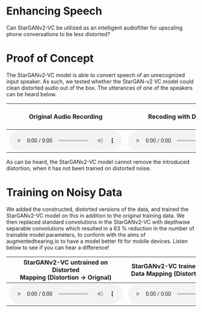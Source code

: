 # Enhancing Speech

Can StarGANv2-VC be utilized as an intelligent audiofilter for upscaling phone conversations to be less distorted?

# Proof of Concept

The StarGANv2-VC model is able to convert speech of an unrecognized input speaker. As such, we tested whether the StarGAN-v2 VC model could clean distorted audio out of the box. The utterances of one of the speakers can be heard below.

<table>
  <thead>
    <tr>
      <th style="text-align: center">Original Audio Recording</th>
      <th style="text-align: center">Recoding with Distortion</th>
      <th style="text-align: center">StarGANv2-VC untrained on Distorted<br> Mapping (Distortion → Orignal)</th>
    </tr>
  </thead>
  <tbody>
    <tr>
      <td style="text-align: center"><audio controls="controls">  <source type="audio/wav" src="https://raw.githubusercontent.com/jonpodtu/EnhancingSpeech_02456/master/docs/samples/VanillaModel_NoPhoneTrain\distorted.wav" />&lt;/source&gt; </audio></td>
      <td style="text-align: center"><audio controls="controls">  <source type="audio/wav" src="https://raw.githubusercontent.com/jonpodtu/EnhancingSpeech_02456/master/docs\samples\VanillaModel_NoPhoneTrain\original.wav" />&lt;/source&gt; </audio></td>
      <td style="text-align: center"><audio controls="controls">  <source type="audio/wav" src="https://raw.githubusercontent.com/jonpodtu/EnhancingSpeech_02456/master/docs/samples/VanillaModel_NoPhoneTrain\reconstructed.wav" />&lt;/source&gt; </audio></td>
    </tr>
  </tbody>
</table>

As can be heard, the StarGANv2-VC model cannot remove the introduced distortion, when it has not been trained on distorted noise.

# Training on Noisy Data

We added the constructed, distorted versions of the data, and trained the StarGANv2-VC model on this in addition to the original training data. We then replaced standard convolutions in the StarGANv2-VC with depthwise separable convolutions which resulted in a 63 % reduction in the number of trainable model parameters, to conform with the aims of augmentedhearing.io to have a model better fit for mobile devices. Listen below to see if you can hear a difference!

<table>
  <thead>
    <tr>
      <th style="text-align: center">StarGANv2-VC untrained on Distorted<br> Mapping (Distortion → Orignal)</th>
      <th style="text-align: center">StarGANv2-VC trained on Distorted<br> Data Mapping (Distortion → Orignal)</th>
      <th style="text-align: center">StarGANv2-VC with DSC trained on Distorted<br> Mapping (Distortion → Orignal)</th>
    </tr>
  </thead>
  <tbody>
    <tr>
      <td style="text-align: center"><audio controls="controls">  <source type="audio/wav" src="https://raw.githubusercontent.com/jonpodtu/EnhancingSpeech_02456/master/docs/samples/VanillaModel_NoPhoneTrain\reconstructed.wav" />&lt;/source&gt; </audio></td>
      <td style="text-align: center"><audio controls="controls">  <source type="audio/wav" src="https://raw.githubusercontent.com/jonpodtu/EnhancingSpeech_02456/master/docs/samples/VanillaModel_PhoneData\p228_phone_to_p228.wav" />&lt;/source&gt; </audio></td>
      <td style="text-align: center"><audio controls="controls">  <source type="audio/wav" src="https://raw.githubusercontent.com/jonpodtu/EnhancingSpeech_02456/master/docs/samples/PhoneHome_PhoneData\p228_phone_to_p228.wav" />&lt;/source&gt; </audio></td>
    </tr>
  </tbody>
</table>

